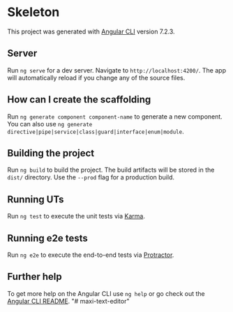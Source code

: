 # Skeleton

This project was generated with [Angular CLI](https://github.com/angular/angular-cli) version 7.2.3.

## Server

Run `ng serve` for a dev server. Navigate to `http://localhost:4200/`. The app will automatically reload if you change any of the source files.

## How can I create the scaffolding

Run `ng generate component component-name` to generate a new component. You can also use `ng generate directive|pipe|service|class|guard|interface|enum|module`.

## Building the project

Run `ng build` to build the project. The build artifacts will be stored in the `dist/` directory. Use the `--prod` flag for a production build.

## Running UTs

Run `ng test` to execute the unit tests via [Karma](https://karma-runner.github.io).

## Running e2e tests

Run `ng e2e` to execute the end-to-end tests via [Protractor](http://www.protractortest.org/).

## Further help

To get more help on the Angular CLI use `ng help` or go check out the [Angular CLI README](https://github.com/angular/angular-cli/blob/master/README.md).
"# maxi-text-editor" 
